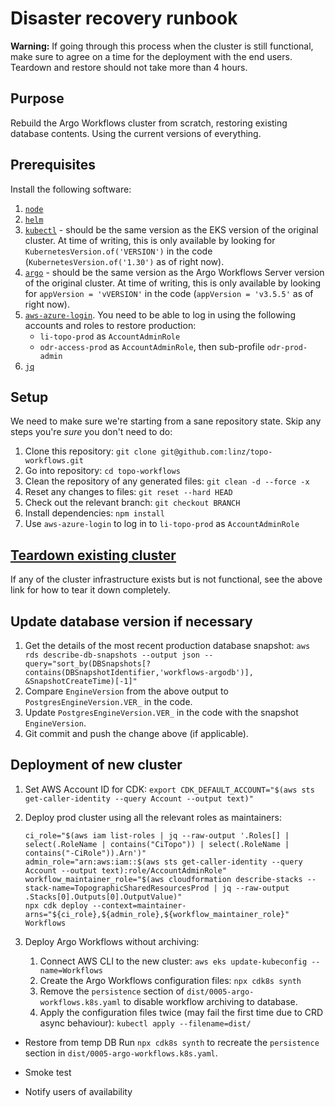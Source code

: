 # Disaster recovery runbook

**Warning:** If going through this process when the cluster is still functional, make sure to agree on a time for the deployment with the end users. Teardown and restore should not take more than 4 hours.

## Purpose

Rebuild the Argo Workflows cluster from scratch, restoring existing database contents. Using the current versions of everything.

## Prerequisites

Install the following software:

1. [`node`](https://nodejs.org/)
2. [`helm`](https://helm.sh/docs/intro/install/)
3. [`kubectl`](https://kubernetes.io/docs/tasks/tools/install-kubectl-linux/) - should be the same version as the EKS version of the original cluster. At time of writing, this is only available by looking for `KubernetesVersion.of('VERSION')` in the code (`KubernetesVersion.of('1.30')` as of right now).
4. [`argo`](https://github.com/argoproj/argo-workflows/releases/) - should be the same version as the Argo Workflows Server version of the original cluster. At time of writing, this is only available by looking for `appVersion = 'vVERSION'` in the code (`appVersion = 'v3.5.5'` as of right now).
5. [`aws-azure-login`](https://toitutewhenua.atlassian.net/wiki/spaces/GEOD/pages/86418747/Login+to+AWS+Service+Accounts+via+Azure+in+Command+Line). You need to be able to log in using the following accounts and roles to restore production:
   - `li-topo-prod` as `AccountAdminRole`
   - `odr-access-prod` as `AccountAdminRole`, then sub-profile `odr-prod-admin`
6. [`jq`](https://jqlang.github.io/jq/)

## Setup

We need to make sure we're starting from a sane repository state. Skip any steps you're _sure_ you don't need to do:

1. Clone this repository: `git clone git@github.com:linz/topo-workflows.git`
2. Go into repository: `cd topo-workflows`
3. Clean the repository of any generated files: `git clean -d --force -x`
4. Reset any changes to files: `git reset --hard HEAD`
5. Check out the relevant branch: `git checkout BRANCH`
6. Install dependencies: `npm install`
7. Use `aws-azure-login` to log in to `li-topo-prod` as `AccountAdminRole`

## [Teardown existing cluster](docs/infrastructure/destroy.md)

If any of the cluster infrastructure exists but is not functional, see the above link for how to tear it down completely.

## Update database version if necessary

1. Get the details of the most recent production database snapshot: `aws rds describe-db-snapshots --output json --query="sort_by(DBSnapshots[?contains(DBSnapshotIdentifier,'workflows-argodb')], &SnapshotCreateTime)[-1]"`
2. Compare `EngineVersion` from the above output to `PostgresEngineVersion.VER_` in the code.
3. Update `PostgresEngineVersion.VER_` in the code with the snapshot `EngineVersion`.
4. Git commit and push the change above (if applicable).

## Deployment of new cluster

1. Set AWS Account ID for CDK: `export CDK_DEFAULT_ACCOUNT="$(aws sts get-caller-identity --query Account --output text)"`
2. Deploy prod cluster using all the relevant roles as maintainers:

   ```
   ci_role="$(aws iam list-roles | jq --raw-output '.Roles[] | select(.RoleName | contains("CiTopo")) | select(.RoleName | contains("-CiRole")).Arn')"
   admin_role="arn:aws:iam::$(aws sts get-caller-identity --query Account --output text):role/AccountAdminRole"
   workflow_maintainer_role="$(aws cloudformation describe-stacks --stack-name=TopographicSharedResourcesProd | jq --raw-output .Stacks[0].Outputs[0].OutputValue)"
   npx cdk deploy --context=maintainer-arns="${ci_role},${admin_role},${workflow_maintainer_role}" Workflows
   ```
3. Deploy Argo Workflows without archiving:
   1. Connect AWS CLI to the new cluster: `aws eks update-kubeconfig --name=Workflows`
   2. Create the Argo Workflows configuration files: `npx cdk8s synth`
   3. Remove the `persistence` section of `dist/0005-argo-workflows.k8s.yaml` to disable workflow archiving to database.
   4. Apply the configuration files twice (may fail the first time due to CRD async behaviour): `kubectl apply --filename=dist/`


- Restore from temp DB
Run `npx cdk8s synth` to recreate the `persistence` section in `dist/0005-argo-workflows.k8s.yaml`.

- Smoke test
- Notify users of availability
